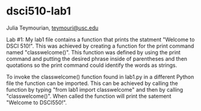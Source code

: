 # dsci510-lab1

Julia Teymourian, teymouri@usc.edu 

Lab #1: 
My lab1 file contains a function that prints the statment "Welcome to DSCI 510!". This was achieved by creating a function for the print command named "classwelcome()". This function was defined by using the print command and putting the desired phrase inside of parentheses and then quotations so the print command could identify the words as strings. 

To invoke the classwelcome() function found in lab1.py in a different Python file the function can be imported. This can be achieved by calling the function by typing "from lab1 import classwelcome" and then by calling "classwelcome()". When called the function will print the satement "Welcome to DSCI550!". 
